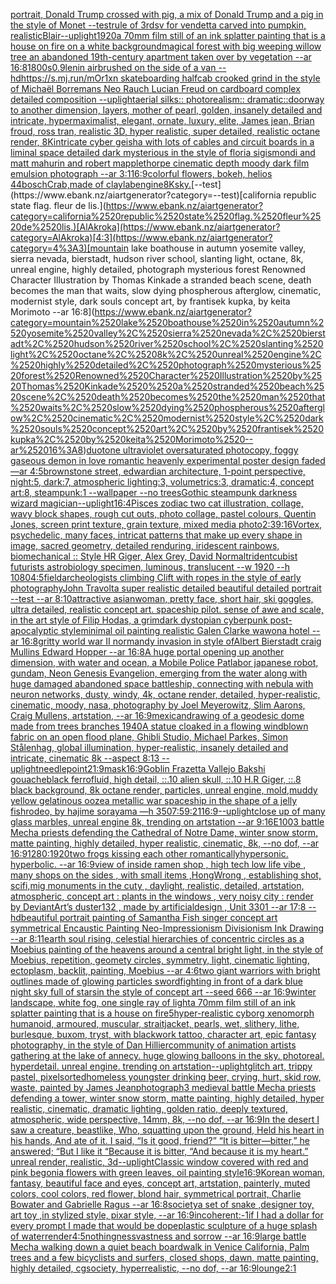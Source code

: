 [portrait, Donald Trump crossed with pig, a mix of Donald Trump and a pig in the style of Monet --test](https://www.ebank.nz/aiartgenerator?category=portrait%2C%2520Donald%2520Trump%2520crossed%2520with%2520pig%2C%2520a%2520mix%2520of%2520Donald%2520Trump%2520and%2520a%2520pig%2520in%2520the%2520style%2520of%2520Monet%2520--test)[rule of 3rds](https://www.ebank.nz/aiartgenerator?category=rule%2520of%25203rds)[v for vendetta carved into pumpkin, realistic](https://www.ebank.nz/aiartgenerator?category=v%2520for%2520vendetta%2520carved%2520into%2520pumpkin%2C%2520realistic)[Blair](https://www.ebank.nz/aiartgenerator?category=Blair)[--uplight](https://www.ebank.nz/aiartgenerator?category=--uplight)[1920](https://www.ebank.nz/aiartgenerator?category=1920)[a 70mm film still of an ink splatter painting that is a house on fire on a white background](https://www.ebank.nz/aiartgenerator?category=a%252070mm%2520film%2520still%2520of%2520an%2520ink%2520splatter%2520painting%2520that%2520is%2520a%2520house%2520on%2520fire%2520on%2520a%2520white%2520background)[magical forest with big weeping willow tree an abandoned 19th-century apartment taken over by vegetation --ar 16:8](https://www.ebank.nz/aiartgenerator?category=magical%2520forest%2520with%2520big%2520weeping%2520willow%2520tree%2520an%2520abandoned%252019th-century%2520apartment%2520taken%2520over%2520by%2520vegetation%2520--ar%252016%3A8)[1800s](https://www.ebank.nz/aiartgenerator?category=1800s)[0.9](https://www.ebank.nz/aiartgenerator?category=0.9)[lenin airbrushed on the side of a van --hd](https://www.ebank.nz/aiartgenerator?category=lenin%2520airbrushed%2520on%2520the%2520side%2520of%2520a%2520van%2520--hd)[https://s.mj.run/mOr1xn  skateboarding halfcab crooked grind in the style of Michaël Borremans Neo Rauch Lucian Freud on cardboard complex detailed composition --uplight](https://www.ebank.nz/aiartgenerator?category=https%3A//s.mj.run/mOr1xn%2520%2520skateboarding%2520halfcab%2520crooked%2520grind%2520in%2520the%2520style%2520of%2520Michae%CC%88l%2520Borremans%2520Neo%2520Rauch%2520Lucian%2520Freud%2520on%2520cardboard%2520complex%2520detailed%2520composition%2520--uplight)[aerial silks:: photorealism:: dramatic::](https://www.ebank.nz/aiartgenerator?category=aerial%2520silks%3A%3A%2520photorealism%3A%3A%2520dramatic%3A%3A)[doorway to another dimension, layers, mother of pearl, golden, insanely detailed and intricate, hypermaximalist, elegant, ornate, luxury, elite, James jean, Brian froud, ross tran, realistic 3D, hyper realistic, super detailed, realistic octane render, 8K](https://www.ebank.nz/aiartgenerator?category=doorway%2520to%2520another%2520dimension%2C%2520layers%2C%2520mother%2520of%2520pearl%2C%2520golden%2C%2520insanely%2520detailed%2520and%2520intricate%2C%2520hypermaximalist%2C%2520elegant%2C%2520ornate%2C%2520luxury%2C%2520elite%2C%2520James%2520jean%2C%2520Brian%2520froud%2C%2520ross%2520tran%2C%2520realistic%25203D%2C%2520hyper%2520realistic%2C%2520super%2520detailed%2C%2520realistic%2520octane%2520render%2C%25208K)[intricate cyber geisha with lots of cables and circuit boards in a liminal space detailed dark mysterious in the style of floria sigismondi and matt mahurin and robert mapplethorpe cinematic depth moody dark film emulsion photograph --ar 3:1](https://www.ebank.nz/aiartgenerator?category=intricate%2520cyber%2520geisha%2520with%2520lots%2520of%2520cables%2520and%2520circuit%2520boards%2520in%2520a%2520liminal%2520space%2520detailed%2520dark%2520mysterious%2520in%2520the%2520style%2520of%2520floria%2520sigismondi%2520and%2520matt%2520mahurin%2520and%2520robert%2520mapplethorpe%2520cinematic%2520depth%2520moody%2520dark%2520film%2520emulsion%2520photograph%2520--ar%25203%3A1)[16:9](https://www.ebank.nz/aiartgenerator?category=16%3A9)[colorful flowers, bokeh, helios 44](https://www.ebank.nz/aiartgenerator?category=colorful%2520flowers%2C%2520bokeh%2C%2520helios%252044)[bosch](https://www.ebank.nz/aiartgenerator?category=bosch)[Crab,made of clay](https://www.ebank.nz/aiartgenerator?category=Crab%2Cmade%2520of%2520clay)[lab](https://www.ebank.nz/aiartgenerator?category=lab)[engine](https://www.ebank.nz/aiartgenerator?category=engine)[8K](https://www.ebank.nz/aiartgenerator?category=8K)[sky.](https://www.ebank.nz/aiartgenerator?category=sky.)[--test](https://www.ebank.nz/aiartgenerator?category=--test)[california republic state flag. fleur de lis.](https://www.ebank.nz/aiartgenerator?category=california%2520republic%2520state%2520flag.%2520fleur%2520de%2520lis.)[AlAkroka](https://www.ebank.nz/aiartgenerator?category=AlAkroka)[4:3](https://www.ebank.nz/aiartgenerator?category=4%3A3)[mountain lake boathouse in autumn yosemite valley, sierra nevada, bierstadt, hudson river school, slanting light, octane, 8k, unreal engine, highly detailed, photograph mysterious forest Renowned Character Illustration by Thomas Kinkade  a stranded beach scene, death becomes the man that waits, slow dying phospherous afterglow, cinematic, modernist style, dark souls concept art, by frantisek kupka, by keita Morimoto --ar 16:8](https://www.ebank.nz/aiartgenerator?category=mountain%2520lake%2520boathouse%2520in%2520autumn%2520yosemite%2520valley%2C%2520sierra%2520nevada%2C%2520bierstadt%2C%2520hudson%2520river%2520school%2C%2520slanting%2520light%2C%2520octane%2C%25208k%2C%2520unreal%2520engine%2C%2520highly%2520detailed%2C%2520photograph%2520mysterious%2520forest%2520Renowned%2520Character%2520Illustration%2520by%2520Thomas%2520Kinkade%2520%2520a%2520stranded%2520beach%2520scene%2C%2520death%2520becomes%2520the%2520man%2520that%2520waits%2C%2520slow%2520dying%2520phospherous%2520afterglow%2C%2520cinematic%2C%2520modernist%2520style%2C%2520dark%2520souls%2520concept%2520art%2C%2520by%2520frantisek%2520kupka%2C%2520by%2520keita%2520Morimoto%2520--ar%252016%3A8)[duotone ultraviolet oversaturated photocopy, foggy gaseous demon in love romantic heavenly experimental poster design faded  —ar 4:5](https://www.ebank.nz/aiartgenerator?category=duotone%2520ultraviolet%2520oversaturated%2520photocopy%2C%2520foggy%2520gaseous%2520demon%2520in%2520love%2520romantic%2520heavenly%2520experimental%2520poster%2520design%2520faded%2520%2520%E2%80%94ar%25204%3A5)[brownstone street, edwardian architecture, 1-point perspective, night:5, dark:7, atmospheric lighting:3, volumetrics:3, dramatic:4, concept art:8, steampunk:1 --wallpaper --no trees](https://www.ebank.nz/aiartgenerator?category=brownstone%2520street%2C%2520edwardian%2520architecture%2C%25201-point%2520perspective%2C%2520night%3A5%2C%2520dark%3A7%2C%2520atmospheric%2520lighting%3A3%2C%2520volumetrics%3A3%2C%2520dramatic%3A4%2C%2520concept%2520art%3A8%2C%2520steampunk%3A1%2520--wallpaper%2520--no%2520trees)[Gothic  steampunk darkness wizard magician](https://www.ebank.nz/aiartgenerator?category=Gothic%2520%2520steampunk%2520darkness%2520wizard%2520magician)[--uplight](https://www.ebank.nz/aiartgenerator?category=--uplight)[16:4](https://www.ebank.nz/aiartgenerator?category=16%3A4)[Pisces zodiac two cat illustration, collage, wavy block shapes, rough cut outs, photo collage, pastel colours, Quentin Jones, screen print texture, grain texture, mixed media photo](https://www.ebank.nz/aiartgenerator?category=Pisces%2520zodiac%2520two%2520cat%2520illustration%2C%2520collage%2C%2520wavy%2520block%2520shapes%2C%2520rough%2520cut%2520outs%2C%2520photo%2520collage%2C%2520pastel%2520colours%2C%2520Quentin%2520Jones%2C%2520screen%2520print%2520texture%2C%2520grain%2520texture%2C%2520mixed%2520media%2520photo)[2:3](https://www.ebank.nz/aiartgenerator?category=2%3A3)[9:16](https://www.ebank.nz/aiartgenerator?category=9%3A16)[Vortex, psychedelic, many faces, intricat patterns that make up every shape in image, sacred geometry, detailed renduring, iridescent rainbows, biomechanical :: Style HR Giger, Alex Grey, David Normal](https://www.ebank.nz/aiartgenerator?category=Vortex%2C%2520psychedelic%2C%2520many%2520faces%2C%2520intricat%2520patterns%2520that%2520make%2520up%2520every%2520shape%2520in%2520image%2C%2520sacred%2520geometry%2C%2520detailed%2520renduring%2C%2520iridescent%2520rainbows%2C%2520biomechanical%2520%3A%3A%2520Style%2520HR%2520Giger%2C%2520Alex%2520Grey%2C%2520David%2520Normal)[trident](https://www.ebank.nz/aiartgenerator?category=trident)[cubist futurists astrobiology specimen, luminous, translucent --w 1920 --h 1080](https://www.ebank.nz/aiartgenerator?category=cubist%2520futurists%2520astrobiology%2520specimen%2C%2520luminous%2C%2520translucent%2520--w%25201920%2520--h%25201080)[4:5](https://www.ebank.nz/aiartgenerator?category=4%3A5)[field](https://www.ebank.nz/aiartgenerator?category=field)[archeologists climbing Clift with ropes in the style of early photography](https://www.ebank.nz/aiartgenerator?category=archeologists%2520climbing%2520Clift%2520with%2520ropes%2520in%2520the%2520style%2520of%2520early%2520photography)[John Travolta super realistic detailed beautiful detailed portrait --test --ar 8:10](https://www.ebank.nz/aiartgenerator?category=John%2520Travolta%2520super%2520realistic%2520detailed%2520beautiful%2520detailed%2520portrait%2520--test%2520--ar%25208%3A10)[attractive asianwoman, pretty face, short hair, ski goggles, ultra detailed, realistic concept art. spaceship pilot. sense of awe and scale, in the art style of Filip Hodas, a grimdark dystopian cyberpunk post-apocalyptic style](https://www.ebank.nz/aiartgenerator?category=attractive%2520asianwoman%2C%2520pretty%2520face%2C%2520short%2520hair%2C%2520ski%2520goggles%2C%2520ultra%2520detailed%2C%2520realistic%2520concept%2520art.%2520spaceship%2520pilot.%2520sense%2520of%2520awe%2520and%2520scale%2C%2520in%2520the%2520art%2520style%2520of%2520Filip%2520Hodas%2C%2520a%2520grimdark%2520dystopian%2520cyberpunk%2520post-apocalyptic%2520style)[minimal oil painting realistic Galen Clarke wawona hotel --ar 16:8](https://www.ebank.nz/aiartgenerator?category=minimal%2520oil%2520painting%2520realistic%2520Galen%2520Clarke%2520wawona%2520hotel%2520--ar%252016%3A8)[gritty world war II normandy invasion in style ofAlbert Bierstadt craig Mullins Edward Hopper --ar 16:8](https://www.ebank.nz/aiartgenerator?category=gritty%2520world%2520war%2520II%2520normandy%2520invasion%2520in%2520style%2520ofAlbert%2520Bierstadt%2520craig%2520Mullins%2520Edward%2520Hopper%2520--ar%252016%3A8)[A huge portal opening up another dimension, with water and ocean, a Mobile Police Patlabor japanese robot, gundam, Neon Genesis Evangelion, emerging from the water along with huge damaged abandoned space battleship, connecting with nebula with neuron networks, dusty, windy, 4k, octane render, detailed, hyper-realistic, cinematic, moody, nasa, photography by Joel Meyerowitz, Slim Aarons, Craig Mullens, artstation, --ar 16:9](https://www.ebank.nz/aiartgenerator?category=A%2520huge%2520portal%2520opening%2520up%2520another%2520dimension%2C%2520with%2520water%2520and%2520ocean%2C%2520a%2520Mobile%2520Police%2520Patlabor%2520japanese%2520robot%2C%2520gundam%2C%2520Neon%2520Genesis%2520Evangelion%2C%2520emerging%2520from%2520the%2520water%2520along%2520with%2520huge%2520damaged%2520abandoned%2520space%2520battleship%2C%2520connecting%2520with%2520nebula%2520with%2520neuron%2520networks%2C%2520dusty%2C%2520windy%2C%25204k%2C%2520octane%2520render%2C%2520detailed%2C%2520hyper-realistic%2C%2520cinematic%2C%2520moody%2C%2520nasa%2C%2520photography%2520by%2520Joel%2520Meyerowitz%2C%2520Slim%2520Aarons%2C%2520Craig%2520Mullens%2C%2520artstation%2C%2520--ar%252016%3A9)[mexican](https://www.ebank.nz/aiartgenerator?category=mexican)[drawing of a geodesic dome made from trees branches 1940](https://www.ebank.nz/aiartgenerator?category=drawing%2520of%2520a%2520geodesic%2520dome%2520made%2520from%2520trees%2520branches%25201940)[A statue cloaked in a flowing windblown fabric on an open flood plane, Ghibli Studio, Michael Parkes, Simon Stålenhag, global illumination, hyper-realistic, insanely detailed and intricate, cinematic 8k --aspect 8:13 --uplight](https://www.ebank.nz/aiartgenerator?category=A%2520statue%2520cloaked%2520in%2520a%2520flowing%2520windblown%2520fabric%2520on%2520an%2520open%2520flood%2520plane%2C%2520Ghibli%2520Studio%2C%2520Michael%2520Parkes%2C%2520Simon%2520St%C3%A5lenhag%2C%2520global%2520illumination%2C%2520hyper-realistic%2C%2520insanely%2520detailed%2520and%2520intricate%2C%2520cinematic%25208k%2520--aspect%25208%3A13%2520--uplight)[needlepoint](https://www.ebank.nz/aiartgenerator?category=needlepoint)[21:9](https://www.ebank.nz/aiartgenerator?category=21%3A9)[mask](https://www.ebank.nz/aiartgenerator?category=mask)[16:9](https://www.ebank.nz/aiartgenerator?category=16%3A9)[Goblin Frazetta Vallejo Bakshi gouache](https://www.ebank.nz/aiartgenerator?category=Goblin%2520Frazetta%2520Vallejo%2520Bakshi%2520gouache)[black ferrofluid, high detail, ::.10 alien skull, ::.10 H.R Giger, ::.8 black background, 8k octane render, particles, unreal engine, mold,](https://www.ebank.nz/aiartgenerator?category=black%2520ferrofluid%2C%2520high%2520detail%2C%2520%3A%3A.10%2520alien%2520skull%2C%2520%3A%3A.10%2520H.R%2520Giger%2C%2520%3A%3A.8%2520black%2520background%2C%25208k%2520octane%2520render%2C%2520particles%2C%2520unreal%2520engine%2C%2520mold%2C)[muddy yellow gelatinous ooze](https://www.ebank.nz/aiartgenerator?category=muddy%2520yellow%2520gelatinous%2520ooze)[a metallic war spaceship in the shape of a jelly fish](https://www.ebank.nz/aiartgenerator?category=a%2520metallic%2520war%2520spaceship%2520in%2520the%2520shape%2520of%2520a%2520jelly%2520fish)[rodeo, by hajime sorayama —h 350](https://www.ebank.nz/aiartgenerator?category=rodeo%2C%2520by%2520hajime%2520sorayama%2520%E2%80%94h%2520350)[7:5](https://www.ebank.nz/aiartgenerator?category=7%3A5)[9:21](https://www.ebank.nz/aiartgenerator?category=9%3A21)[16:9](https://www.ebank.nz/aiartgenerator?category=16%3A9)[--uplight](https://www.ebank.nz/aiartgenerator?category=--uplight)[close up of many glass marbles, unreal engine 8k, trending on artstation --ar 9:16](https://www.ebank.nz/aiartgenerator?category=close%2520up%2520of%2520many%2520glass%2520marbles%2C%2520unreal%2520engine%25208k%2C%2520trending%2520on%2520artstation%2520--ar%25209%3A16)[E100](https://www.ebank.nz/aiartgenerator?category=E100)[3 battle Mecha priests defending the  Cathedral of Notre Dame, winter snow storm, matte painting, highly detailed, hyper realistic, cinematic, 8k, --no dof, --ar 16:9](https://www.ebank.nz/aiartgenerator?category=3%2520battle%2520Mecha%2520priests%2520defending%2520the%2520%2520Cathedral%2520of%2520Notre%2520Dame%2C%2520winter%2520snow%2520storm%2C%2520matte%2520painting%2C%2520highly%2520detailed%2C%2520hyper%2520realistic%2C%2520cinematic%2C%25208k%2C%2520--no%2520dof%2C%2520--ar%252016%3A9)[1280:1920](https://www.ebank.nz/aiartgenerator?category=1280%3A1920)[two frogs kissing each other romantically](https://www.ebank.nz/aiartgenerator?category=two%2520frogs%2520kissing%2520each%2520other%2520romantically)[hypersonic.  hyperbolic.  --ar 16:9](https://www.ebank.nz/aiartgenerator?category=hypersonic.%2520%2520hyperbolic.%2520%2520--ar%252016%3A9)[view of inside ramen shop  , high tech low life vibe , many shops on the sides  , with small items ,HongWrong  , establishing shot, scifi,mig monuments in the cuty , daylight,  realistic, detailed, artstation, atmospheric, concept art : plants in the windows , very noisy city : render by DeviantArt’s duster132 , made by artificialdesign , Unit 3301 --ar 17:8 --hd](https://www.ebank.nz/aiartgenerator?category=view%2520of%2520inside%2520ramen%2520shop%2520%2520%2C%2520high%2520tech%2520low%2520life%2520vibe%2520%2C%2520many%2520shops%2520on%2520the%2520sides%2520%2520%2C%2520with%2520small%2520items%2520%2CHongWrong%2520%2520%2C%2520establishing%2520shot%2C%2520scifi%2Cmig%2520monuments%2520in%2520the%2520cuty%2520%2C%2520daylight%2C%2520%2520realistic%2C%2520detailed%2C%2520artstation%2C%2520atmospheric%2C%2520concept%2520art%2520%3A%2520plants%2520in%2520the%2520windows%2520%2C%2520very%2520noisy%2520city%2520%3A%2520render%2520by%2520DeviantArt%E2%80%99s%2520duster132%2520%2C%2520made%2520by%2520artificialdesign%2520%2C%2520Unit%25203301%2520--ar%252017%3A8%2520--hd)[beautiful portrait painting of Samantha Fish singer concept art symmetrical Encaustic Painting Neo-Impressionism Divisionism Ink Drawing --ar 8:11](https://www.ebank.nz/aiartgenerator?category=beautiful%2520portrait%2520painting%2520of%2520Samantha%2520Fish%2520singer%2520concept%2520art%2520symmetrical%2520Encaustic%2520Painting%2520Neo-Impressionism%2520Divisionism%2520Ink%2520Drawing%2520--ar%25208%3A11)[earth soul rising, celestial hierarchies of concentric circles as a Moebius painting of the heavens around a central bright light, in the style of Moebius, repetition, geomety circles, symmetry, light, cinematic lighting, ectoplasm, backlit, painting, Moebius --ar 4:6](https://www.ebank.nz/aiartgenerator?category=earth%2520soul%2520rising%2C%2520celestial%2520hierarchies%2520of%2520concentric%2520circles%2520as%2520a%2520Moebius%2520painting%2520of%2520the%2520heavens%2520around%2520a%2520central%2520bright%2520light%2C%2520in%2520the%2520style%2520of%2520Moebius%2C%2520repetition%2C%2520geomety%2520circles%2C%2520symmetry%2C%2520light%2C%2520cinematic%2520lighting%2C%2520ectoplasm%2C%2520backlit%2C%2520painting%2C%2520Moebius%2520--ar%25204%3A6)[two giant warriors with bright outlines made of glowing particles swordfighting in front of a dark blue night sky full of starsin the style of concept art --seed 666 --ar 16:9](https://www.ebank.nz/aiartgenerator?category=two%2520giant%2520warriors%2520with%2520bright%2520outlines%2520made%2520of%2520glowing%2520particles%2520swordfighting%2520in%2520front%2520of%2520a%2520dark%2520blue%2520night%2520sky%2520full%2520of%2520starsin%2520the%2520style%2520of%2520concept%2520art%2520--seed%2520666%2520--ar%252016%3A9)[winter landscape, white fog, one single ray of light](https://www.ebank.nz/aiartgenerator?category=winter%2520landscape%2C%2520white%2520fog%2C%2520one%2520single%2520ray%2520of%2520light)[a 70mm film still of an ink splatter painting that is a house on fire](https://www.ebank.nz/aiartgenerator?category=a%252070mm%2520film%2520still%2520of%2520an%2520ink%2520splatter%2520painting%2520that%2520is%2520a%2520house%2520on%2520fire)[5](https://www.ebank.nz/aiartgenerator?category=5)[hyper-realistic cyborg xenomorph humanoid, armoured, muscular, straitjacket, pearls, wet, slithery, lithe, burlesque, buxom, tryst, with blackwork tattoo, character art, epic fantasy photography, in the style of Dan Hillier](https://www.ebank.nz/aiartgenerator?category=hyper-realistic%2520cyborg%2520xenomorph%2520humanoid%2C%2520armoured%2C%2520muscular%2C%2520straitjacket%2C%2520pearls%2C%2520wet%2C%2520slithery%2C%2520lithe%2C%2520burlesque%2C%2520buxom%2C%2520tryst%2C%2520with%2520blackwork%2520tattoo%2C%2520character%2520art%2C%2520epic%2520fantasy%2520photography%2C%2520in%2520the%2520style%2520of%2520Dan%2520Hillier)[community of animation artists gathering at the lake of annecy. huge glowing balloons in the sky. photoreal. hyperdetail. unreal engine. trending on artstation](https://www.ebank.nz/aiartgenerator?category=community%2520of%2520animation%2520artists%2520gathering%2520at%2520the%2520lake%2520of%2520annecy.%2520huge%2520glowing%2520balloons%2520in%2520the%2520sky.%2520photoreal.%2520hyperdetail.%2520unreal%2520engine.%2520trending%2520on%2520artstation)[--uplight](https://www.ebank.nz/aiartgenerator?category=--uplight)[glitch art, trippy pastel, pixelsorted](https://www.ebank.nz/aiartgenerator?category=glitch%2520art%2C%2520trippy%2520pastel%2C%2520pixelsorted)[homeless youngster drinking beer, crying, hurt, skid row, waste, painted by James Jean](https://www.ebank.nz/aiartgenerator?category=homeless%2520youngster%2520drinking%2520beer%2C%2520crying%2C%2520hurt%2C%2520skid%2520row%2C%2520waste%2C%2520painted%2520by%2520James%2520Jean)[photograph](https://www.ebank.nz/aiartgenerator?category=photograph)[3 medieval battle Mecha priests defending a tower, winter snow storm, matte painting, highly detailed, hyper realistic, cinematic, dramatic lighting, golden ratio, deeply textured, atmospheric, wide perspective, 14mm, 8k, --no dof, --ar 16:9](https://www.ebank.nz/aiartgenerator?category=3%2520medieval%2520battle%2520Mecha%2520priests%2520defending%2520a%2520tower%2C%2520winter%2520snow%2520storm%2C%2520matte%2520painting%2C%2520highly%2520detailed%2C%2520hyper%2520realistic%2C%2520cinematic%2C%2520dramatic%2520lighting%2C%2520golden%2520ratio%2C%2520deeply%2520textured%2C%2520atmospheric%2C%2520wide%2520perspective%2C%252014mm%2C%25208k%2C%2520--no%2520dof%2C%2520--ar%252016%3A9)[In the desert I saw a creature, beastlike, Who, squatting upon the ground, Held his heart in his hands, And ate of it. I said, “Is it good, friend?” “It is bitter—bitter,” he answered;  “But I like it “Because it is bitter, “And because it is my heart.”  unreal render, realistic, 3d](https://www.ebank.nz/aiartgenerator?category=In%2520the%2520desert%2520I%2520saw%2520a%2520creature%2C%2520beastlike%2C%2520Who%2C%2520squatting%2520upon%2520the%2520ground%2C%2520Held%2520his%2520heart%2520in%2520his%2520hands%2C%2520And%2520ate%2520of%2520it.%2520I%2520said%2C%2520%E2%80%9CIs%2520it%2520good%2C%2520friend%3F%E2%80%9D%2520%E2%80%9CIt%2520is%2520bitter%E2%80%94bitter%2C%E2%80%9D%2520he%2520answered%3B%2520%2520%E2%80%9CBut%2520I%2520like%2520it%2520%E2%80%9CBecause%2520it%2520is%2520bitter%2C%2520%E2%80%9CAnd%2520because%2520it%2520is%2520my%2520heart.%E2%80%9D%2520%2520unreal%2520render%2C%2520realistic%2C%25203d)[--uplight](https://www.ebank.nz/aiartgenerator?category=--uplight)[Classic window covered with red and pink begonia flowers with green leaves, oil painting style](https://www.ebank.nz/aiartgenerator?category=Classic%2520window%2520covered%2520with%2520red%2520and%2520pink%2520begonia%2520flowers%2520with%2520green%2520leaves%2C%2520oil%2520painting%2520style)[16:9](https://www.ebank.nz/aiartgenerator?category=16%3A9)[Korean woman, fantasy, beautiful face and eyes, concept art, artstation, painterly, muted colors, cool colors, red flower, blond hair, symmetrical portrait, Charlie Bowater and Gabrielle Ragus --ar 16:8](https://www.ebank.nz/aiartgenerator?category=Korean%2520woman%2C%2520fantasy%2C%2520beautiful%2520face%2520and%2520eyes%2C%2520concept%2520art%2C%2520artstation%2C%2520painterly%2C%2520muted%2520colors%2C%2520cool%2520colors%2C%2520red%2520flower%2C%2520blond%2520hair%2C%2520symmetrical%2520portrait%2C%2520Charlie%2520Bowater%2520and%2520Gabrielle%2520Ragus%2520--ar%252016%3A8)[society](https://www.ebank.nz/aiartgenerator?category=society)[a set of snake ,designer toy, art toy ,in stylized style, pixar style, --ar 16:9](https://www.ebank.nz/aiartgenerator?category=a%2520set%2520of%2520snake%2520%2Cdesigner%2520toy%2C%2520art%2520toy%2520%2Cin%2520stylized%2520style%2C%2520pixar%2520style%2C%2520--ar%252016%3A9)[incoherent:-1](https://www.ebank.nz/aiartgenerator?category=incoherent%3A-1)[if I had a dollar for every prompt I made that would be dope](https://www.ebank.nz/aiartgenerator?category=if%2520I%2520had%2520a%2520dollar%2520for%2520every%2520prompt%2520I%2520made%2520that%2520would%2520be%2520dope)[plastic sculpture of a huge splash of water](https://www.ebank.nz/aiartgenerator?category=plastic%2520sculpture%2520of%2520a%2520huge%2520splash%2520of%2520water)[render](https://www.ebank.nz/aiartgenerator?category=render)[4:5](https://www.ebank.nz/aiartgenerator?category=4%3A5)[nothingness](https://www.ebank.nz/aiartgenerator?category=nothingness)[vastness and sorrow --ar 16:9](https://www.ebank.nz/aiartgenerator?category=vastness%2520and%2520sorrow%2520--ar%252016%3A9)[large battle Mecha walking down a quiet beach boardwalk in Venice California, Palm trees and a few bicyclists and surfers, closed shops, dawn, matte painting, highly detailed, cgsociety, hyperrealistic, --no dof, --ar 16:9](https://www.ebank.nz/aiartgenerator?category=large%2520battle%2520Mecha%2520walking%2520down%2520a%2520quiet%2520beach%2520boardwalk%2520in%2520Venice%2520California%2C%2520Palm%2520trees%2520and%2520a%2520few%2520bicyclists%2520and%2520surfers%2C%2520closed%2520shops%2C%2520dawn%2C%2520matte%2520painting%2C%2520highly%2520detailed%2C%2520cgsociety%2C%2520hyperrealistic%2C%2520--no%2520dof%2C%2520--ar%252016%3A9)[lounge](https://www.ebank.nz/aiartgenerator?category=lounge)[2:1](https://www.ebank.nz/aiartgenerator?category=2%3A1)